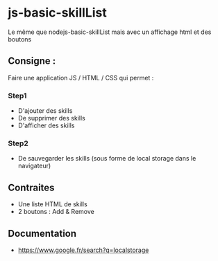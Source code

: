 # js-basic-skillList
Le même que nodejs-basic-skillList mais avec un affichage html et des boutons

## Consigne :

Faire une application JS / HTML / CSS qui permet :

### Step1

- D'ajouter des skills
- De supprimer des skills
- D'afficher des skills

### Step2

- De sauvegarder les skills (sous forme de local storage dans le navigateur)

## Contraites

- Une liste HTML de skills
- 2 boutons : Add & Remove

## Documentation

- https://www.google.fr/search?q=localstorage
